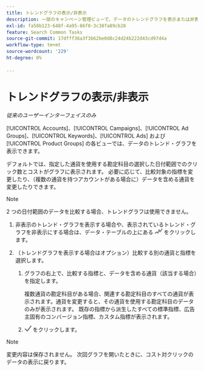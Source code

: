 ```yaml
---
title: トレンドグラフの表示/非表示
description: 一部のキャンペーン管理ビューで、データのトレンドグラフを表示または非表示にする方法を説明します。
exl-id: fa58b123-648f-4a95-86f0-3c38fa89cb28
feature: Search Common Tasks
source-git-commit: 17dfff36a3f3b62be0d8c24d24b222d43cd97d4a
workflow-type: tm+mt
source-wordcount: '229'
ht-degree: 0%

---
```


# トレンドグラフの表示/非表示

*従来のユーザーインターフェイスのみ*

[!UICONTROL Accounts]、[!UICONTROL Campaigns]、[!UICONTROL Ad Groups]、[!UICONTROL Keywords]、[!UICONTROL Ads] および [!UICONTROL Product Groups] の各ビューでは、データのトレンド・グラフを表示できます。

デフォルトでは、指定した通貨を使用する勘定科目の選択した日付範囲でのクリック数とコストがグラフに表示されます。 必要に応じて、比較対象の指標を変更したり、（複数の通貨を持つアカウントがある場合に）データを含める通貨を変更したりできます。

>[!NOTE]
>
>2 つの日付範囲のデータを比較する場合、トレンドグラフは使用できません。

1. 非表示のトレンド・グラフを表示する場合や、表示されているトレンド・グラフを非表示にする場合は、データ・テーブルの上にある ![Charts](/help/search-social-commerce/assets/trend-chart.png "Charts") をクリックします。

1. （トレンドグラフを表示する場合はオプション）比較する別の通貨と指標を選択します。

   1. グラフの右上で、比較する指標と、データを含める通貨（該当する場合）を指定します。

      複数通貨の勘定科目がある場合、関連する勘定科目のすべての通貨が表示されます。通貨を変更すると、その通貨を使用する勘定科目のデータのみが表示されます。 既存の指標から派生したすべての標準指標、広告主固有のコンバージョン指標、カスタム指標が表示されます。

   1. ![ 保存 ](/help/search-social-commerce/assets/save-checkmark.png " 保存 ") をクリックします。

>[!NOTE]
>
>変更内容は保存されません。 次回グラフを開いたときに、コスト対クリックのデータの表示に戻ります。
